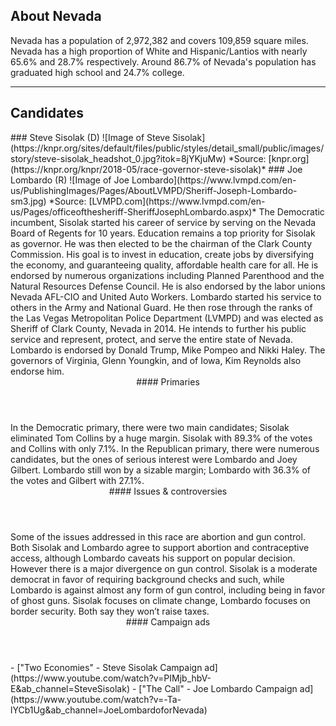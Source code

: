 ## About Nevada
Nevada has a population of 2,972,382 and covers 109,859 square miles. Nevada has a high proportion of White and Hispanic/Lantios with nearly 65.6% and 28.7% respectively. Around 86.7% of Nevada's population has graduated high school and 24.7% college.

---

## Candidates

<Grid>
  <Box>
    ### Steve Sisolak (D)
    ![Image of Steve Sisolak](https://knpr.org/sites/default/files/public/styles/detail_small/public/images/story/steve-sisolak_headshot_0.jpg?itok=8jYKjuMw)
    *Source: [knpr.org](https://knpr.org/knpr/2018-05/race-governor-steve-sisolak)*
  </Box>
  <Box>
    ### Joe Lombardo (R)
    ![Image of Joe Lombardo](https://www.lvmpd.com/en-us/PublishingImages/Pages/AboutLVMPD/Sheriff-Joseph-Lombardo-sm3.jpg)
    *Source: [LVMPD.com](https://www.lvmpd.com/en-us/Pages/officeofthesheriff-SheriffJosephLombardo.aspx)*
  </Box>

  <Box>
    The Democratic incumbent, Sisolak started his career of service by serving on the Nevada Board of Regents for 10 years. Education remains a top priority for Sisolak as governor. He was then elected to be the chairman of the Clark County Commission. His goal is to invest in education, create jobs by diversifying the economy, and guaranteeing quality, affordable health care for all. He is endorsed by numerous organizations including Planned Parenthood and the Natural Resources Defense Council. He is also endorsed by the labor unions Nevada AFL-CIO and United Auto Workers.
  </Box>
  <Box>
    Lombardo started his service to others in the Army and National Guard. He then rose through the ranks of the Las Vegas Metropolitan Police Department (LVMPD) and was elected as Sheriff of Clark County, Nevada in 2014. He intends to further his public service and represent, protect, and serve the entire state of Nevada. Lombardo is endorsed by Donald Trump, Mike Pompeo and Nikki Haley. The governors of Virginia, Glenn Youngkin, and of Iowa, Kim Reynolds also endorse him.
  </Box>

  <Header>
    #### Primaries
  </Header>
  <Box>
   In the Democratic primary, there were two main candidates; Sisolak eliminated Tom Collins by a huge margin. Sisolak with 89.3% of the votes and Collins with only 7.1%.
  </Box>
  <Box>
    In the Republican primary, there were numerous candidates, but the ones of serious interest were Lombardo and Joey Gilbert. Lombardo still won by a sizable margin; Lombardo with 36.3% of the votes and Gilbert with 27.1%.
  </Box>

  <Header>
    #### Issues & controversies
  </Header>

  <WideBox>
    Some of the issues addressed in this race are abortion and gun control. Both Sisolak and Lombardo agree to support abortion and contraceptive access, although Lombardo caveats his support on popular decision. However there is a major divergence on gun control. Sisolak is a moderate democrat in favor of requiring background checks and such, while Lombardo is against almost any form of gun control, including being in favor of ghost guns. Sisolak focuses on climate change, Lombardo focuses on border security. Both say they won’t raise taxes.
  </WideBox>
 
  <Header>
    #### Campaign ads
  </Header>
  <Box>
    - ["Two Economies" - Steve Sisolak Campaign ad](https://www.youtube.com/watch?v=PIMjb_hbV-E&ab_channel=SteveSisolak)
  </Box>
  <Box>
    - ["The Call" - Joe Lombardo Campaign ad](https://www.youtube.com/watch?v=-Ta-lYCb1Ug&ab_channel=JoeLombardoforNevada)
  </Box>
</Grid>
